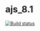 # ajs_8.1

[![Build status](https://ci.appveyor.com/api/projects/status/2oq77ipdfyu454lr/branch/main?svg=true)](https://ci.appveyor.com/project/MikiSveta/ajs-8-1/branch/main)